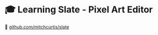 # :mortar_board: Learning Slate - Pixel Art Editor

:link: [github.com/mitchcurtis/slate](https://github.com/mitchcurtis/slate)
